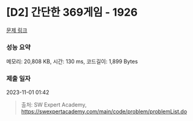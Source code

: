 # [D2] 간단한 369게임 - 1926 

[문제 링크](https://swexpertacademy.com/main/code/problem/problemDetail.do?contestProbId=AV5PTeo6AHUDFAUq) 

### 성능 요약

메모리: 20,808 KB, 시간: 130 ms, 코드길이: 1,899 Bytes

### 제출 일자

2023-11-01 01:42



> 출처: SW Expert Academy, https://swexpertacademy.com/main/code/problem/problemList.do